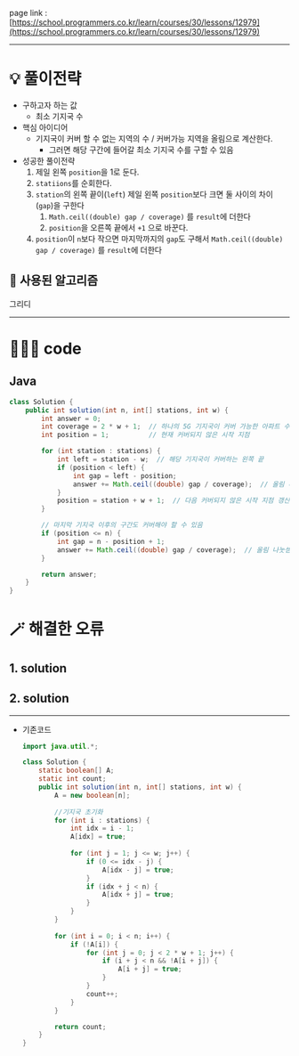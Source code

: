 page link : [https://school.programmers.co.kr/learn/courses/30/lessons/12979](https://school.programmers.co.kr/learn/courses/30/lessons/12979)

---

# 💡 풀이전략
- 구하고자 하는 값
    - 최소 기지국 수
- 핵심 아이디어
    - 기지국이 커버 할 수 없는 지역의 수 / 커버가능 지역을 올림으로 계산한다.
        - 그러면 해당 구간에 들어갈 최소 기지국 수를 구할 수 있음
- 성공한 풀이전략
    1. 제일 왼쪽 `position`을 1로 둔다.
    2. `statiions`를 순회한다.
    3. `station`의 왼쪽 끝이(`left`) 제일 왼쪽 `position`보다 크면 둘 사이의 차이(`gap`)을 구한다
        1. `Math.ceil((double) gap / coverage)` 를 `result`에 더한다
        2. `position`을 오른쪽 끝에서 `+1` 으로 바꾼다.
    4. `position`이 `n`보다 작으면 마지막까지의 `gap`도 구해서 `Math.ceil((double) gap / coverage)` 를 `result`에 더한다

## 🎨 사용된 알고리즘
그리디

---

# 🧑🏻‍💻 code

## Java

```java
class Solution {
    public int solution(int n, int[] stations, int w) {
        int answer = 0;
        int coverage = 2 * w + 1;  // 하나의 5G 기지국이 커버 가능한 아파트 수
        int position = 1;          // 현재 커버되지 않은 시작 지점

        for (int station : stations) {
            int left = station - w;  // 해당 기지국이 커버하는 왼쪽 끝
            if (position < left) {
                int gap = left - position;
                answer += Math.ceil((double) gap / coverage);  // 올림 나눗셈
            }
            position = station + w + 1;  // 다음 커버되지 않은 시작 지점 갱신
        }

        // 마지막 기지국 이후의 구간도 커버해야 할 수 있음
        if (position <= n) {
            int gap = n - position + 1;
            answer += Math.ceil((double) gap / coverage);  // 올림 나눗셈
        }

        return answer;
    }
}
```

# 🪄 해결한 오류

## 1. solution

## 2. solution

---

- 기존코드
    
    ```java
    import java.util.*;
    
    class Solution {
        static boolean[] A;
        static int count;
        public int solution(int n, int[] stations, int w) {
            A = new boolean[n];
            
            //기지국 초기화
            for (int i : stations) {
                int idx = i - 1;
                A[idx] = true;
                
                for (int j = 1; j <= w; j++) {
                    if (0 <= idx - j) {
                        A[idx - j] = true;
                    }
                    if (idx + j < n) {
                        A[idx + j] = true;
                    }
                }
            }
            
            for (int i = 0; i < n; i++) {
                if (!A[i]) {
                    for (int j = 0; j < 2 * w + 1; j++) {
                        if (i + j < n && !A[i + j]) {
                            A[i + j] = true;
                        }
                    }
                    count++;
                }
            }
    
            return count;
        }
    }
    ```

